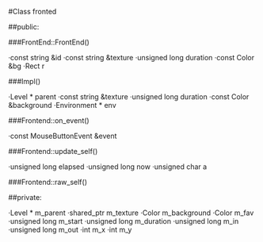 #Class fronted

##public:

###FrontEnd::FrontEnd()

·const string &id
·const string &texture
·unsigned long duration
·const Color &bg
·Rect r

###Impl()

·Level * parent
·const string &texture
·unsigned long duration
·const Color &background
·Environment * env

###Frontend::on_event()

·const MouseButtonEvent &event

###Frontend::update_self()

·unsigned long elapsed
·unsigned long now
·unsigned char a

###Frontend::raw_self()

##private:
 
·Level * m_parent
·shared_ptr<Texture> m_texture
·Color m_background
·Color m_fav
·unsigned long m_start
·unsigned long m_duration
·unsigned long m_in
·unsigned long m_out
·int m_x
·int m_y
